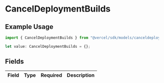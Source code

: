 # CancelDeploymentBuilds

## Example Usage

```typescript
import { CancelDeploymentBuilds } from "@vercel/sdk/models/canceldeploymentop.js";

let value: CancelDeploymentBuilds = {};
```

## Fields

| Field       | Type        | Required    | Description |
| ----------- | ----------- | ----------- | ----------- |